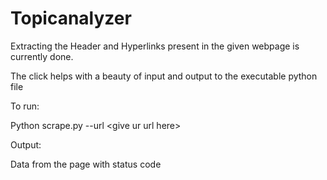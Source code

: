 # Topicanalyzer

Extracting the Header and Hyperlinks present in the given webpage is currently done.

The click helps with a beauty of input and output to the executable python file

To run:

Python scrape.py --url \<give ur url here\>

Output:

Data from the page with status code
